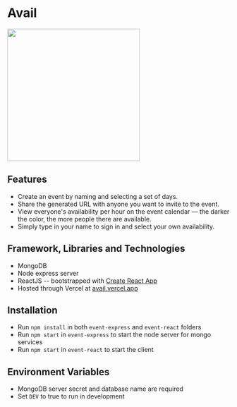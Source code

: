 # Avail

<img src="https://user-images.githubusercontent.com/63682846/132063689-c95a0a81-2d6d-4545-aaf6-c74bc5866930.png" width=300/>



## Features
- Create an event by naming and selecting a set of days.
- Share the generated URL with anyone you want to invite to the event.
- View everyone's availability per hour on the event calendar &mdash; the darker the color, the more people there are available.
- Simply type in your name to sign in and select your own availability.



## Framework, Libraries and Technologies
- MongoDB
- Node express server
- ReactJS -- bootstrapped with [Create React App](https://github.com/facebook/create-react-app)
- Hosted through Vercel at [avail.vercel.app](https://avail.vercel.app)



## Installation
- Run `npm install` in both `event-express` and `event-react` folders
- Run `npm start` in `event-express` to start the node server for mongo services
- Run `npm start` in `event-react` to start the client


## Environment Variables
- MongoDB server secret and database name are required
- Set `DEV` to true to run in development